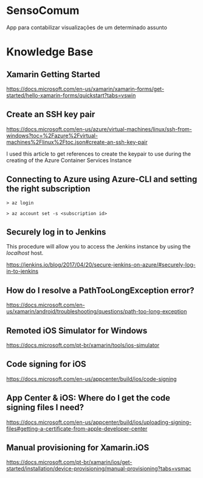 # SensoComum
App para contabilizar visualizações de um determinado assunto

# Knowledge Base

## Xamarin Getting Started

https://docs.microsoft.com/en-us/xamarin/xamarin-forms/get-started/hello-xamarin-forms/quickstart?tabs=vswin

## Create an SSH key pair
https://docs.microsoft.com/en-us/azure/virtual-machines/linux/ssh-from-windows?toc=%2Fazure%2Fvirtual-machines%2Flinux%2Ftoc.json#create-an-ssh-key-pair

I used this article to get references to create the keypair to use during the creating of the Azure Container Services Instance

## Connecting to Azure using Azure-CLI and setting the right subscription

```> az login```

```> az account set -s <subscription id>```

## Securely log in to Jenkins

This procedure will allow you to access the Jenkins instance by using the _localhost_ host.

https://jenkins.io/blog/2017/04/20/secure-jenkins-on-azure/#securely-log-in-to-jenkins

## How do I resolve a PathTooLongException error?

https://docs.microsoft.com/en-us/xamarin/android/troubleshooting/questions/path-too-long-exception

## Remoted iOS Simulator for Windows
https://docs.microsoft.com/pt-br/xamarin/tools/ios-simulator

## Code signing for iOS
https://docs.microsoft.com/en-us/appcenter/build/ios/code-signing

## App Center & iOS: Where do I get the code signing files I need?
https://docs.microsoft.com/en-us/appcenter/build/ios/uploading-signing-files#getting-a-certificate-from-apple-developer-center

## Manual provisioning for Xamarin.iOS
https://docs.microsoft.com/pt-br/xamarin/ios/get-started/installation/device-provisioning/manual-provisioning?tabs=vsmac